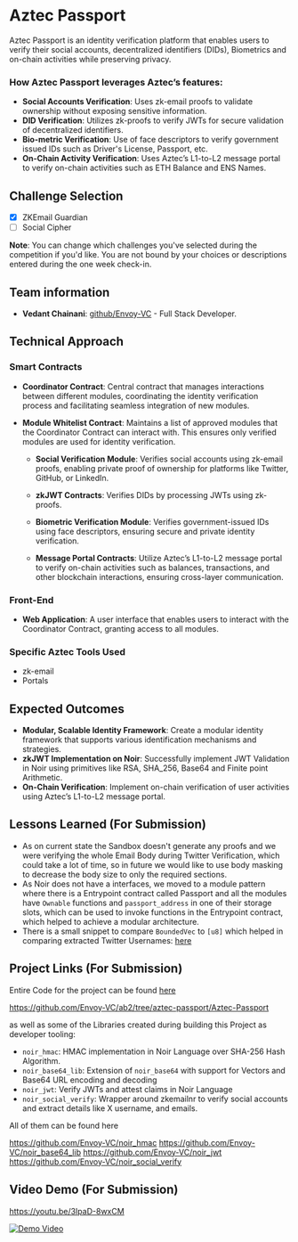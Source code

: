 # Aztec Passport

Aztec Passport is an identity verification platform that enables users to verify their social accounts, decentralized identifiers (DIDs), Biometrics and on-chain activities while preserving privacy.

### How Aztec Passport leverages Aztec’s features:

- **Social Accounts Verification**: Uses zk-email proofs to validate ownership without exposing sensitive information.
- **DID Verification**: Utilizes zk-proofs to verify JWTs for secure validation of decentralized identifiers.
- **Bio-metric Verification**: Use of face descriptors to verify government issued IDs such as Driver's License, Passport, etc.
- **On-Chain Activity Verification**: Uses Aztec’s L1-to-L2 message portal to verify on-chain activities such as ETH Balance and ENS Names.

## Challenge Selection

- [x] ZKEmail Guardian
- [ ] Social Cipher

**Note**: You can change which challenges you've selected during the competition if you'd like. You are not bound by your choices or descriptions entered during the one week check-in.

## Team information

- **Vedant Chainani**: [github/Envoy-VC](https://github.com/Envoy-VC) - Full Stack Developer.

## Technical Approach

### Smart Contracts

- **Coordinator Contract**: Central contract that manages interactions between different modules, coordinating the identity verification process and facilitating seamless integration of new modules.

- **Module Whitelist Contract**: Maintains a list of approved modules that the Coordinator Contract can interact with. This ensures only verified modules are used for identity verification.

  - **Social Verification Module**: Verifies social accounts using zk-email proofs, enabling private proof of ownership for platforms like Twitter, GitHub, or LinkedIn.

  - **zkJWT Contracts**: Verifies DIDs by processing JWTs using zk-proofs.
  - **Biometric Verification Module**: Verifies government-issued IDs using face descriptors, ensuring secure and private identity verification.

  - **Message Portal Contracts**: Utilize Aztec’s L1-to-L2 message portal to verify on-chain activities such as balances, transactions, and other blockchain interactions, ensuring cross-layer communication.

### Front-End

- **Web Application**: A user interface that enables users to interact with the Coordinator Contract, granting access to all modules.

### Specific Aztec Tools Used

- zk-email
- Portals

## Expected Outcomes

- **Modular, Scalable Identity Framework**: Create a modular identity framework that supports various identification mechanisms and strategies.
- **zkJWT Implementation on Noir**: Successfully implement JWT Validation in Noir using primitives like RSA, SHA_256, Base64 and Finite point Arithmetic.
- **On-Chain Verification**: Implement on-chain verification of user activities using Aztec’s L1-to-L2 message portal.

## Lessons Learned (For Submission)

- As on current state the Sandbox doesn't generate any proofs and we were verifying the whole Email Body during Twitter Verification, which could take a lot of time, so in future we would like to use body masking to decrease the body size to only the required sections.
- As Noir does not have a interfaces, we moved to a module pattern where there is a Entrypoint contract called Passport and all the modules have `Ownable` functions and `passport_address` in one of their storage slots, which can be used to invoke functions in the Entrypoint contract, which helped to achieve a modular architecture.
- There is a small snippet to compare `BoundedVec` to `[u8]` which helped in comparing extracted Twitter Usernames: [here](https://github.com/Envoy-VC/noir_social_verify/blob/main/lib/src/utils.nr#L8)

## Project Links (For Submission)

Entire Code for the project can be found [here](https://github.com/Envoy-VC/ab2/tree/aztec-passport/Aztec-Passport)

https://github.com/Envoy-VC/ab2/tree/aztec-passport/Aztec-Passport

as well as some of the Libraries created during building this Project as developer tooling:

- `noir_hmac`: HMAC implementation in Noir Language over SHA-256 Hash Algorithm.
- `noir_base64_lib`: Extension of `noir_base64` with support for Vectors and Base64 URL encoding and decoding
- `noir_jwt`: Verify JWTs and attest claims in Noir Language
- `noir_social_verify`: Wrapper around zkemailnr to verify social accounts and extract details like X username, and emails.

All of them can be found here

https://github.com/Envoy-VC/noir_hmac
https://github.com/Envoy-VC/noir_base64_lib
https://github.com/Envoy-VC/noir_jwt
https://github.com/Envoy-VC/noir_social_verify

## Video Demo (For Submission)

https://youtu.be/3IpaD-8wxCM

[![Demo Video](https://img.youtube.com/vi/3IpaD-8wxCM/0.jpg)](https://www.youtube.com/watch?v=3IpaD-8wxCM)
